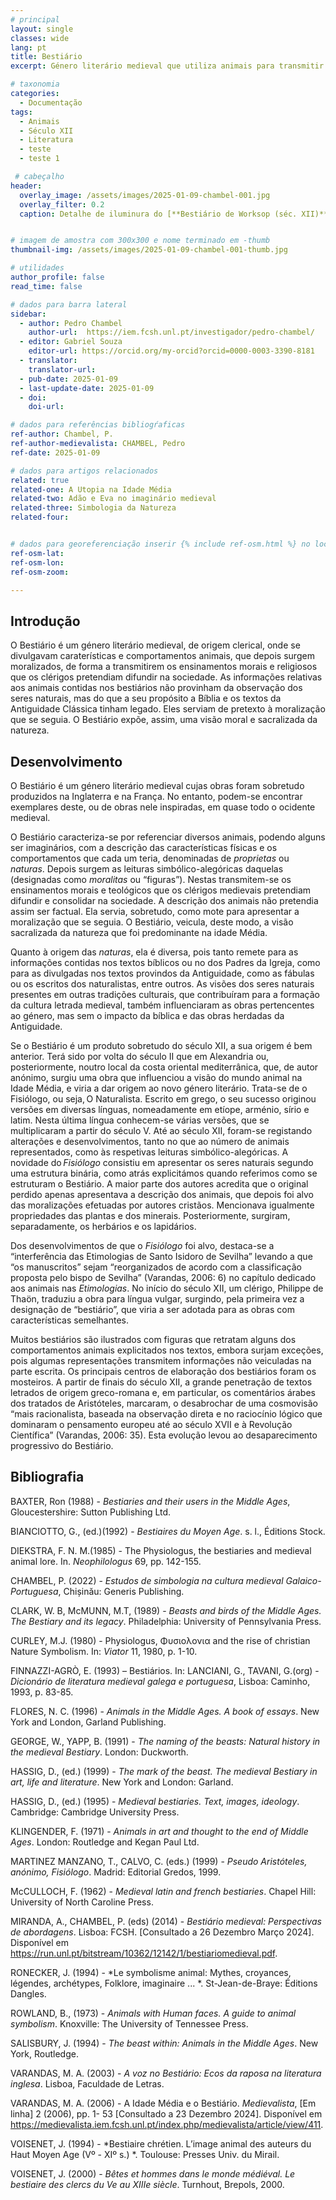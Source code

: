 ```yaml
---
# principal
layout: single
classes: wide
lang: pt
title: Bestiário 
excerpt: Género literário medieval que utiliza animais para transmitir ensinamentos morais. 

# taxonomia
categories:
  - Documentação
tags:
  - Animais
  - Século XII
  - Literatura
  - teste
  - teste 1  

 # cabeçalho
header:
  overlay_image: /assets/images/2025-01-09-chambel-001.jpg
  overlay_filter: 0.2
  caption: Detalhe de iluminura do [**Bestiário de Worksop (séc. XII)**](https://commons.wikimedia.org/wiki/File:Sawfish_and_Ship_-_Google_Art_Project.jpg){:target="_blank"}. [Imagem em Domínio Público]


# imagem de amostra com 300x300 e nome terminado em -thumb
thumbnail-img: /assets/images/2025-01-09-chambel-001-thumb.jpg

# utilidades
author_profile: false
read_time: false

# dados para barra lateral
sidebar:
  - author: Pedro Chambel
    author-url:  https://iem.fcsh.unl.pt/investigador/pedro-chambel/
  - editor: Gabriel Souza
    editor-url: https://orcid.org/my-orcid?orcid=0000-0003-3390-8181
  - translator: 
    translator-url:
  - pub-date: 2025-01-09
  - last-update-date: 2025-01-09
  - doi: 
    doi-url:

# dados para referências bibliogŕaficas
ref-author: Chambel, P.
ref-author-medievalista: CHAMBEL, Pedro
ref-date: 2025-01-09

# dados para artigos relacionados
related: true
related-one: A Utopia na Idade Média
related-two: Adão e Eva no imaginário medieval
related-three: Simbologia da Natureza  
related-four:  


# dados para georeferenciação inserir {% include ref-osm.html %} no local onde é para surgir mapa. Zoom entre 1 e 20
ref-osm-lat: 
ref-osm-lon: 
ref-osm-zoom: 

---
```

## Introdução
O Bestiário é um género literário medieval, de origem clerical, onde se divulgavam caraterísticas e comportamentos animais, que depois surgem moralizados, de forma a transmitirem os ensinamentos morais e religiosos que os clérigos pretendiam difundir na sociedade. As informações relativas aos animais contidas nos bestiários não provinham da observação dos seres naturais, mas do que a seu propósito a Bíblia e os textos da Antiguidade Clássica tinham legado. Eles serviam de pretexto à moralização que se seguia. O Bestiário expõe, assim, uma visão moral e sacralizada da natureza. 


## Desenvolvimento
O Bestiário é um género literário medieval cujas obras foram sobretudo produzidos na Inglaterra e na França. No entanto, podem-se encontrar exemplares deste, ou de obras nele inspiradas, em quase todo o ocidente medieval. 

O Bestiário caracteriza-se por referenciar diversos animais, podendo alguns ser imaginários, com a descrição das características físicas e os comportamentos que cada um teria, denominadas de *proprietas* ou *naturas*. Depois surgem as leituras simbólico-alegóricas daquelas (designadas como *moralitas* ou “figuras”). Nestas transmitem-se os ensinamentos morais e teológicos que os clérigos medievais pretendiam difundir e consolidar na sociedade. A descrição dos animais não pretendia assim ser factual. Ela servia, sobretudo, como mote para apresentar a moralização que se seguia.  O Bestiário, veicula, deste modo, a visão sacralizada da natureza que foi predominante na idade Média. 

Quanto à origem das *naturas*, ela é diversa, pois tanto remete para as informações contidas nos textos bíblicos ou no dos Padres da Igreja, como para as divulgadas nos textos provindos da Antiguidade, como as fábulas ou os escritos dos naturalistas, entre outros. As visões dos seres naturais presentes em outras tradições culturais, que contribuíram para a formação da cultura letrada medieval, também influenciaram as obras pertencentes ao género, mas sem o impacto da bíblica e das obras herdadas da Antiguidade. 

Se o Bestiário é um produto sobretudo do século XII, a sua origem é bem anterior. Terá sido por volta do século II que em Alexandria ou, posteriormente, noutro local da costa oriental mediterrânica, que, de autor anónimo, surgiu uma obra que influenciou a visão do mundo animal na Idade Média, e viria a dar origem ao novo género literário. Trata-se de o Fisiólogo, ou seja, O Naturalista. Escrito em grego, o seu sucesso originou versões em diversas línguas, nomeadamente em etíope, arménio, sírio e latim. Nesta última língua conhecem-se várias versões, que se multiplicaram a partir do século V. Até ao século XII, foram-se registando alterações e desenvolvimentos, tanto no que ao número de animais representados, como às respetivas leituras simbólico-alegóricas. A novidade do *Fisiólogo* consistiu em apresentar os seres naturais segundo uma estrutura binária, como atrás explicitámos quando referimos como se estruturam o Bestiário. A maior parte dos autores acredita que o original perdido apenas apresentava a descrição dos animais, que depois foi alvo das moralizações efetuadas por autores cristãos. Mencionava igualmente propriedades das plantas e dos minerais. Posteriormente, surgiram, separadamente, os herbários e os lapidários. 

Dos desenvolvimentos de que o *Fisiólogo* foi alvo, destaca-se a “interferência das Etimologias de Santo Isidoro de Sevilha” levando a que “os manuscritos” sejam “reorganizados de acordo com a classificação proposta pelo bispo de Sevilha” (Varandas, 2006: 6) no capítulo dedicado aos animais nas *Etimologias*. No início do século XII, um clérigo, Philippe de Thaön, traduziu a obra para língua vulgar, surgindo, pela primeira vez a designação de “bestiário”, que viria a ser adotada para as obras com características semelhantes. 

Muitos bestiários são ilustrados com figuras que retratam alguns dos comportamentos animais explicitados nos textos, embora surjam exceções, pois algumas representações transmitem informações não veiculadas na parte escrita. Os principais centros de elaboração dos bestiários foram os mosteiros. A partir de finais do século XII, a grande penetração de textos letrados de origem greco-romana e, em particular, os comentários árabes dos tratados de Aristóteles, marcaram, o desabrochar de uma cosmovisão “mais racionalista, baseada na observação direta e no raciocínio lógico que dominaram o pensamento europeu até ao século XVII e à Revolução Científica” (Varandas, 2006: 35). Esta evolução levou ao desaparecimento progressivo do Bestiário. 

## Bibliografia
BAXTER, Ron (1988) - *Bestiaries and their users in the Middle Ages*, Gloucestershire: Sutton Publishing Ltd.

BIANCIOTTO, G., (ed.)(1992) -  *Bestiaires du Moyen Age*. s. l., Éditions Stock.

DIEKSTRA, F. N. M.(1985) -  The Physiologus, the bestiaries and medieval animal lore. In. *Neophilologus* 69, pp. 142-155. 

CHAMBEL, P.  (2022) - *Estudos de simbologia na cultura medieval Galaico-Portuguesa*, Chișinău: Generis Publishing.

CLARK, W. B, McMUNN, M.T, (1989) - *Beasts and birds of the Middle Ages. The Bestiary and its legacy*. Philadelphia: University of Pennsylvania Press.

CURLEY, M.J. (1980) - Physiologus, Φυσιολονια and the rise of christian Nature Symbolism. In: *Viator* 11, 1980, p. 1-10.

FINNAZZI-AGRÒ, E. (1993) – Bestiários. In: LANCIANI, G., TAVANI, G.(org) - *Dicionário de literatura medieval galega e portuguesa*, Lisboa: Caminho, 1993, p. 83-85.

FLORES, N. C. (1996) - *Animals in the Middle Ages. A book of essays*. New York and London, Garland Publishing.

GEORGE, W., YAPP, B. (1991) - *The naming of the beasts: Natural history in the medieval Bestiary*. London: Duckworth.
 
HASSIG, D., (ed.) (1999) - *The mark of the beast. The medieval Bestiary in art, life and literature*. New York and London: Garland.

HASSIG, D., (ed.) (1995) - *Medieval bestiaries. Text, images, ideology*. Cambridge:  Cambridge University Press.

KLINGENDER, F. (1971) - *Animals in art and thought to the end of Middle Ages*. London: Routledge and Kegan Paul Ltd.

MARTINEZ MANZANO, T., CALVO, C. (eds.) (1999) - *Pseudo Aristóteles, anónimo, Fisiólogo*. Madrid: Editorial Gredos, 1999. 
 
McCULLOCH, F. (1962) - *Medieval latin and french bestiaries*. Chapel Hill: University of North Caroline Press.

MIRANDA, A., CHAMBEL, P. (eds) (2014) - *Bestiário medieval: Perspectivas de abordagens*. Lisboa: FCSH. [Consultado a 26 Dezembro Março 2024]. Disponível em https://run.unl.pt/bitstream/10362/12142/1/bestiariomedieval.pdf.

RONECKER, J. (1994) - *Le symbolisme animal: Mythes, croyances, légendes, archétypes, Folklore, imaginaire ... *. St-Jean-de-Braye: Éditions Dangles. 

ROWLAND, B., (1973) - *Animals with Human faces. A guide to animal symbolism*. Knoxville: The University of Tennessee Press. 

SALISBURY, J. (1994) - *The beast within: Animals in the Middle Ages*. New York, Routledge.

VARANDAS, M. A. (2003) - *A voz no Bestiário: Ecos da raposa na literatura inglesa*. Lisboa, Faculdade de Letras. 

VARANDAS, M. A. (2006) -   A Idade Média e o Bestiário. *Medievalista*, [Em linha] 2 (2006), pp. 1- 53 [Consultado a 23 Dezembro 2024]. Disponível em https://medievalista.iem.fcsh.unl.pt/index.php/medievalista/article/view/411.

VOISENET, J. (1994) - *Bestiaire chrétien. L’image animal des auteurs du Haut Moyen Age (Vº - XIº s.) *. Toulouse: Presses Univ. du Mirail.
 
VOISENET, J. (2000) - *Bêtes et hommes dans le monde médiéval. Le bestiaire des clercs du Ve au XIIIe siècle*. Turnhout, Brepols, 2000.
